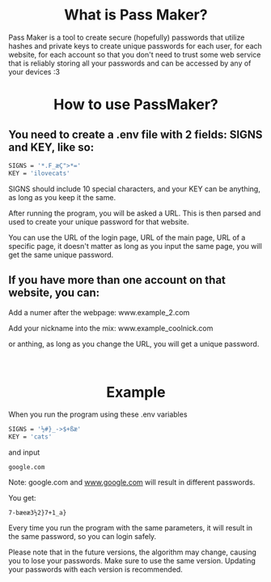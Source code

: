 <h1 align="center">
What is Pass Maker?
</h1>

<p>
  Pass Maker is a tool to create secure (hopefully) passwords that utilize hashes and private keys to create unique passwords for each user, for each website, for each account so that you don't need to trust some web service that is reliably storing all your passwords and can be accessed by any of your devices :3
</p>

<h1 align="center">
  How to use PassMaker?
</h1>

## You need to create a .env file with 2 fields: SIGNS and KEY, like so:


```bash
SIGNS = '*.F_æÇ">*='
KEY = 'ilovecats'
```
<p>
  SIGNS should include 10 special characters, and your KEY can be anything, as long as you keep it the same.
</p>
<p>
  After running the program, you will be asked a URL. This is then parsed and used to create your unique password for that website.
</p>
<p>
  You can use the URL of the login page, URL of the main page, URL of a specific page, it doesn't matter as long as you input the same page, you will get the same unique password.
</p>

## If you have more than one account on that website, you can:

<p>
  <p>Add a numer after the webpage: www.example_2.com</p>
  <p>Add your nickname into the mix: www.example_coolnick.com</p>
  <p>or anthing, as long as you change the URL, you will get a unique password.</p>
  <p> </p>
</p>

<h1 align="center">
  Example
</h1>
When you run the program using these .env variables
<p>
</p>

```bash
SIGNS = '½#}_->$+ßæ'
KEY = 'cats'
```
and input 

```
google.com
```

Note: google.com and www.google.com will result in different passwords.

You get:
```
7-bæeæ3½2}7+1_a}
```
<p>Every time you run the program with the same parameters, it will result in the same password, so you can login safely.
</p>

<p>Please note that in the future versions, the algorithm may change, causing you to lose your passwords. Make sure to use the same version. Updating your passwords with each version is recommended.
</p>
